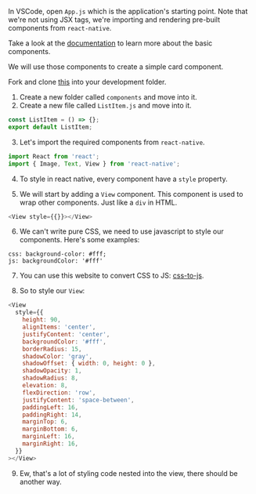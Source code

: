 In VSCode, open `App.js` which is the application's starting point. Note that we're not using JSX tags, we're importing and rendering pre-built components from `react-native`.

Take a look at the [documentation](https://reactnative.dev/docs/components-and-apis#basic-components) to learn more about the basic components.

We will use those components to create a simple card component.

Fork and clone [this](https://github.com/JoinCODED/Demo-RN-M2-UI) into your development folder.

1. Create a new folder called `components` and move into it.
2. Create a new file called `ListItem.js` and move into it.

```js
const ListItem = () => {};
export default ListItem;
```

3. Let's import the required components from `react-native`.

```js
import React from 'react';
import { Image, Text, View } from 'react-native';
```

4. To style in react native, every component have a `style` property.

5. We will start by adding a `View` component. This component is used to wrap other components. Just like a `div` in HTML.

```js
<View style={{}}></View>
```

6. We can't write pure CSS, we need to use javascript to style our components. Here's some examples:

```
css: background-color: #fff;
js: backgroundColor: '#fff'
```

7. You can use this website to convert CSS to JS: [css-to-js](https://css-to-js.converter.online/).

8. So to style our `View`:

```js
<View
  style={{
    height: 90,
    alignItems: 'center',
    justifyContent: 'center',
    backgroundColor: '#fff',
    borderRadius: 15,
    shadowColor: 'gray',
    shadowOffset: { width: 0, height: 0 },
    shadowOpacity: 1,
    shadowRadius: 8,
    elevation: 8,
    flexDirection: 'row',
    justifyContent: 'space-between',
    paddingLeft: 16,
    paddingRight: 14,
    marginTop: 6,
    marginBottom: 6,
    marginLeft: 16,
    marginRight: 16,
  }}
></View>
```

9. Ew, that's a lot of styling code nested into the view, there should be another way.
